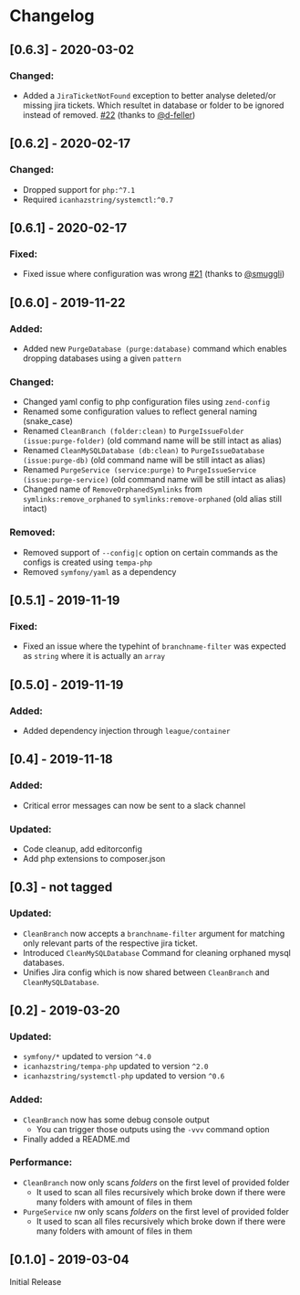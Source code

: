 # Changelog

## [0.6.3] - 2020-03-02
### Changed:
- Added a `JiraTicketNotFound` exception to better analyse deleted/or missing jira tickets. Which resultet in database or folder to be ignored instead of removed. [#22](https://github.com/icanhazstring/duck-pony/pull/22) (thanks to [@d-feller](https://github.com/d-feller))

## [0.6.2] - 2020-02-17
### Changed:
- Dropped support for `php:^7.1`
- Required `icanhazstring/systemctl:^0.7`

## [0.6.1] - 2020-02-17
### Fixed:
- Fixed issue where configuration was wrong [#21](https://github.com/icanhazstring/duck-pony/pull/21) (thanks to [@smuggli](https://github.com/smuggli))

## [0.6.0] - 2019-11-22
### Added:
- Added new `PurgeDatabase (purge:database)` command which enables dropping databases using a given `pattern`

### Changed:
- Changed yaml config to php configuration files using `zend-config`
- Renamed some configuration values to reflect general naming (snake_case)
- Renamed `CleanBranch (folder:clean)` to `PurgeIssueFolder (issue:purge-folder)` (old command name will be still intact as alias)
- Renamed `CleanMySQLDatabase (db:clean)` to `PurgeIssueDatabase (issue:purge-db)` (old command name will be still intact as alias)
- Renamed `PurgeService (service:purge)` to `PurgeIssueService (issue:purge-service)` (old command name will be still intact as alias)
- Changed name of `RemoveOrphanedSymlinks` from `symlinks:remove_orphaned` to `symlinks:remove-orphaned` (old alias still intact)

### Removed:
- Removed support of `--config|c` option on certain commands as the configs is created using `tempa-php`
- Removed `symfony/yaml` as a dependency 

## [0.5.1] - 2019-11-19
### Fixed:
- Fixed an issue where the typehint of `branchname-filter` was expected as `string` where it is actually an `array`

## [0.5.0] - 2019-11-19
### Added:
- Added dependency injection through `league/container`

## [0.4] - 2019-11-18
### Added:
- Critical error messages can now be sent to a slack channel
### Updated:
- Code cleanup, add editorconfig
- Add php extensions to composer.json

## [0.3] - not tagged
### Updated:
- `CleanBranch` now accepts a `branchname-filter` argument
  for matching only relevant parts of the respective jira ticket.
- Introduced `CleanMySQLDatabase` Command for cleaning orphaned mysql databases.
- Unifies Jira config which is now shared between `CleanBranch` and `CleanMySQLDatabase`.

## [0.2] - 2019-03-20
### Updated:
- `symfony/*` updated to version `^4.0`
- `icanhazstring/tempa-php` updated to version `^2.0`
- `icanhazstring/systemctl-php` updated to version `^0.6`

### Added:
- `CleanBranch` now has some debug console output
  - You can trigger those outputs using the `-vvv` command option
- Finally added a README.md

### Performance:
- `CleanBranch` now only scans *folders* on the first level of provided folder
  - It used to scan all files recursively which broke down if there were many folders with amount of files in them
- `PurgeService` nw only scans *folders* on the first level of provided folder
  - It used to scan all files recursively which broke down if there were many folders with amount of files in them

## [0.1.0] - 2019-03-04
Initial Release
